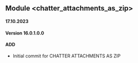 ## Module <chatter_attachments_as_zip>

#### 17.10.2023
#### Version 16.0.1.0.0
#### ADD
- Initial commit for CHATTER ATTACHMENTS AS ZIP
